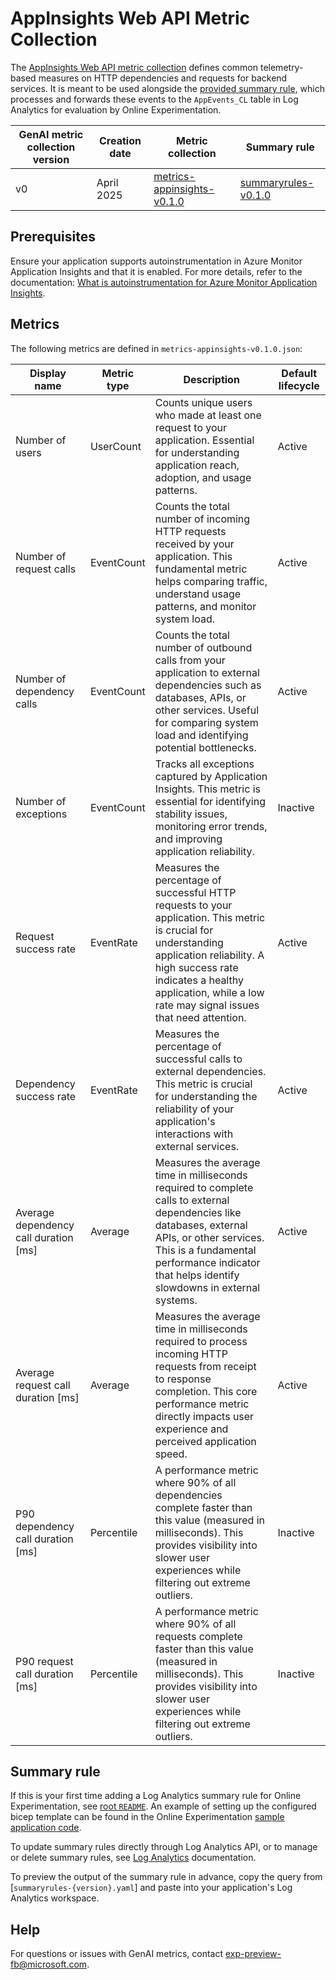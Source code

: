 # AppInsights Web API Metric Collection

The [AppInsights Web API metric collection](./metrics-appinsights-v0.1.0.json) defines common telemetry-based measures on HTTP dependencies and requests for backend services. It is meant to be used alongside the [provided summary rule](./summaryrules-v0.1.0.yaml), which processes and forwards these events to the `AppEvents_CL` table in Log Analytics for evaluation by Online Experimentation.

| GenAI metric collection version | Creation date | Metric collection | Summary rule |
| -------- | --------------| -------- | ------- |
| v0 | April 2025 | [metrics-appinsights-v0.1.0](./metrics-appinsights-v0.1.0.json) | [summaryrules-v0.1.0](./summaryrules-v0.1.0.yaml)

## Prerequisites

Ensure your application supports autoinstrumentation in Azure Monitor Application Insights and that it is enabled. For more details, refer to the documentation: [What is autoinstrumentation for Azure Monitor Application Insights](https://learn.microsoft.com/en-us/azure/azure-monitor/app/codeless-overview).

## Metrics

The following metrics are defined in `metrics-appinsights-v0.1.0.json`:

| Display name | Metric type | Description | Default lifecycle |
| ------- | ------- | ------ | ------ | 
| Number of users | UserCount | Counts unique users who made at least one request to your application. Essential for understanding application reach, adoption, and usage patterns. | Active |
| Number of request calls | EventCount | Counts the total number of incoming HTTP requests received by your application. This fundamental metric helps comparing traffic, understand usage patterns, and monitor system load. | Active |
| Number of dependency calls | EventCount | Counts the total number of outbound calls from your application to external dependencies such as databases, APIs, or other services. Useful for comparing system load and identifying potential bottlenecks. | Active |
| Number of exceptions | EventCount | Tracks all exceptions captured by Application Insights. This metric is essential for identifying stability issues, monitoring error trends, and improving application reliability. | Inactive |
| Request success rate | EventRate | Measures the percentage of successful HTTP requests to your application. This metric is crucial for understanding application reliability. A high success rate indicates a healthy application, while a low rate may signal issues that need attention. | Active |
| Dependency success rate | EventRate | Measures the percentage of successful calls to external dependencies. This metric is crucial for understanding the reliability of your application's interactions with external services. | Active |
| Average dependency call duration [ms] | Average | Measures the average time in milliseconds required to complete calls to external dependencies like databases, external APIs, or other services. This is a fundamental performance indicator that helps identify slowdowns in external systems. | Active |
| Average request call duration [ms] | Average | Measures the average time in milliseconds required to process incoming HTTP requests from receipt to response completion. This core performance metric directly impacts user experience and perceived application speed. | Active |
| P90 dependency call duration [ms] | Percentile | A performance metric where 90% of all dependencies complete faster than this value (measured in milliseconds). This provides visibility into slower user experiences while filtering out extreme outliers. | Inactive |
| P90 request call duration [ms] | Percentile | A performance metric where 90% of all requests complete faster than this value (measured in milliseconds). This provides visibility into slower user experiences while filtering out extreme outliers. | Inactive |

## Summary rule

If this is your first time adding a Log Analytics summary rule for Online Experimentation, see  [root `README`](../README.md). An example of setting up the configured bicep template can be found in the Online Experimentation [sample application code](https://github.com/Azure-Samples/openai-chat-app-eval-ab/blob/main/infra/main.bicep).

To update summary rules directly through Log Analytics API, or to manage or delete summary rules, see [Log Analytics](https://learn.microsoft.com/en-us/azure/azure-monitor/logs/summary-rules?tabs=api) documentation.

To preview the output of the summary rule in advance, copy the query from [`summaryrules-{version}.yaml`] and paste into your application's Log Analytics workspace.

## Help
For questions or issues with GenAI metrics, contact [exp-preview-fb@microsoft.com](mailto:exp-preview-fb@microsoft.com).
